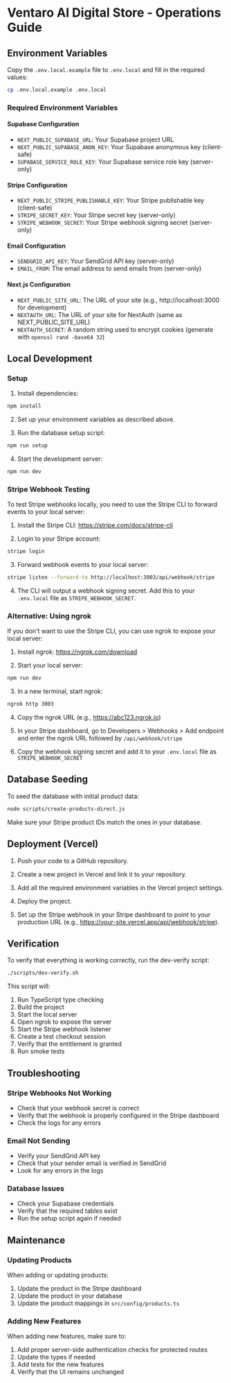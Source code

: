 # Ventaro AI Digital Store - Operations Guide

## Environment Variables

Copy the `.env.local.example` file to `.env.local` and fill in the required values:

```bash
cp .env.local.example .env.local
```

### Required Environment Variables

#### Supabase Configuration
- `NEXT_PUBLIC_SUPABASE_URL`: Your Supabase project URL
- `NEXT_PUBLIC_SUPABASE_ANON_KEY`: Your Supabase anonymous key (client-safe)
- `SUPABASE_SERVICE_ROLE_KEY`: Your Supabase service role key (server-only)

#### Stripe Configuration
- `NEXT_PUBLIC_STRIPE_PUBLISHABLE_KEY`: Your Stripe publishable key (client-safe)
- `STRIPE_SECRET_KEY`: Your Stripe secret key (server-only)
- `STRIPE_WEBHOOK_SECRET`: Your Stripe webhook signing secret (server-only)

#### Email Configuration
- `SENDGRID_API_KEY`: Your SendGrid API key (server-only)
- `EMAIL_FROM`: The email address to send emails from (server-only)

#### Next.js Configuration
- `NEXT_PUBLIC_SITE_URL`: The URL of your site (e.g., http://localhost:3000 for development)
- `NEXTAUTH_URL`: The URL of your site for NextAuth (same as NEXT_PUBLIC_SITE_URL)
- `NEXTAUTH_SECRET`: A random string used to encrypt cookies (generate with `openssl rand -base64 32`)

## Local Development

### Setup

1. Install dependencies:

```bash
npm install
```

2. Set up your environment variables as described above.

3. Run the database setup script:

```bash
npm run setup
```

4. Start the development server:

```bash
npm run dev
```

### Stripe Webhook Testing

To test Stripe webhooks locally, you need to use the Stripe CLI to forward events to your local server:

1. Install the Stripe CLI: https://stripe.com/docs/stripe-cli

2. Login to your Stripe account:

```bash
stripe login
```

3. Forward webhook events to your local server:

```bash
stripe listen --forward-to http://localhost:3003/api/webhook/stripe
```

4. The CLI will output a webhook signing secret. Add this to your `.env.local` file as `STRIPE_WEBHOOK_SECRET`.

### Alternative: Using ngrok

If you don't want to use the Stripe CLI, you can use ngrok to expose your local server:

1. Install ngrok: https://ngrok.com/download

2. Start your local server:

```bash
npm run dev
```

3. In a new terminal, start ngrok:

```bash
ngrok http 3003
```

4. Copy the ngrok URL (e.g., https://abc123.ngrok.io)

5. In your Stripe dashboard, go to Developers > Webhooks > Add endpoint and enter the ngrok URL followed by `/api/webhook/stripe`

6. Copy the webhook signing secret and add it to your `.env.local` file as `STRIPE_WEBHOOK_SECRET`

## Database Seeding

To seed the database with initial product data:

```bash
node scripts/create-products-direct.js
```

Make sure your Stripe product IDs match the ones in your database.

## Deployment (Vercel)

1. Push your code to a GitHub repository.

2. Create a new project in Vercel and link it to your repository.

3. Add all the required environment variables in the Vercel project settings.

4. Deploy the project.

5. Set up the Stripe webhook in your Stripe dashboard to point to your production URL (e.g., https://your-site.vercel.app/api/webhook/stripe).

## Verification

To verify that everything is working correctly, run the dev-verify script:

```bash
./scripts/dev-verify.sh
```

This script will:
1. Run TypeScript type checking
2. Build the project
3. Start the local server
4. Open ngrok to expose the server
5. Start the Stripe webhook listener
6. Create a test checkout session
7. Verify that the entitlement is granted
8. Run smoke tests

## Troubleshooting

### Stripe Webhooks Not Working

- Check that your webhook secret is correct
- Verify that the webhook is properly configured in the Stripe dashboard
- Check the logs for any errors

### Email Not Sending

- Verify your SendGrid API key
- Check that your sender email is verified in SendGrid
- Look for any errors in the logs

### Database Issues

- Check your Supabase credentials
- Verify that the required tables exist
- Run the setup script again if needed

## Maintenance

### Updating Products

When adding or updating products:

1. Update the product in the Stripe dashboard
2. Update the product in your database
3. Update the product mappings in `src/config/products.ts`

### Adding New Features

When adding new features, make sure to:

1. Add proper server-side authentication checks for protected routes
2. Update the types if needed
3. Add tests for the new features
4. Verify that the UI remains unchanged